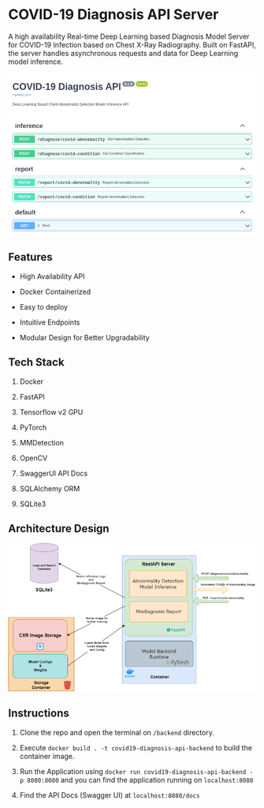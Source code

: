 # COVID-19 Diagnosis API Server

A high availability Real-time Deep Learning based Diagnosis Model Server for COVID-19 Infection based on Chest X-Ray Radiography. Built on FastAPI, the server handles asynchronous requests and data for Deep Learning model inference.

![API Docs](../assets/api-docs-screen.png)

## Features

- High Availability API

- Docker Containerized

- Easy to deploy

- Intuitive Endpoints

- Modular Design for Better Upgradability

## Tech Stack

1) Docker

2) FastAPI

3) Tensorflow v2 GPU

4) PyTorch

5) MMDetection

6) OpenCV

7) SwaggerUI API Docs

8) SQLAlchemy ORM

9) SQLite3

## Architecture Design

![COVID-19 Diagnosis API Server Design](../assets/backend-api.png)

## Instructions

1) Clone the repo and open the terminal on `/backend` directory.

2) Execute `docker build . -t covid19-diagnosis-api-backend` to build the container image.

3) Run the Application using `docker run covid19-diagnosis-api-backend -p 8080:8080` and you can find the application running on `localhost:8080`

4) Find the API Docs (Swagger UI) at `localhost:8080/docs`
